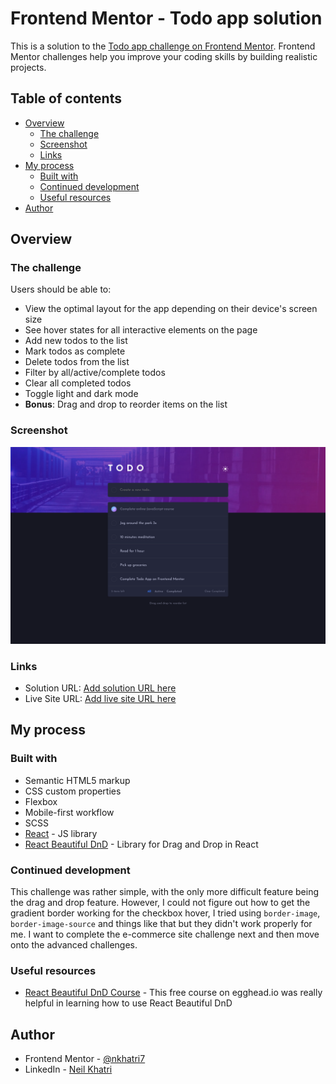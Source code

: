 # Frontend Mentor - Todo app solution

This is a solution to the [Todo app challenge on Frontend Mentor](https://www.frontendmentor.io/challenges/todo-app-Su1_KokOW). Frontend Mentor challenges help you improve your coding skills by building realistic projects. 

## Table of contents

- [Overview](#overview)
  - [The challenge](#the-challenge)
  - [Screenshot](#screenshot)
  - [Links](#links)
- [My process](#my-process)
  - [Built with](#built-with)
  - [Continued development](#continued-development)
  - [Useful resources](#useful-resources)
- [Author](#author)

## Overview

### The challenge

Users should be able to:

- View the optimal layout for the app depending on their device's screen size
- See hover states for all interactive elements on the page
- Add new todos to the list
- Mark todos as complete
- Delete todos from the list
- Filter by all/active/complete todos
- Clear all completed todos
- Toggle light and dark mode
- **Bonus**: Drag and drop to reorder items on the list

### Screenshot

![](./design/completed-screenshots/completed-desktop.png)

### Links

- Solution URL: [Add solution URL here](https://your-solution-url.com)
- Live Site URL: [Add live site URL here](https://your-live-site-url.com)

## My process

### Built with

- Semantic HTML5 markup
- CSS custom properties
- Flexbox
- Mobile-first workflow
- SCSS
- [React](https://reactjs.org/) - JS library
- [React Beautiful DnD](https://github.com/atlassian/react-beautiful-dnd) - Library for Drag and Drop in React

### Continued development

This challenge was rather simple, with the only more difficult feature being the drag and drop feature. However, I could not figure out how to get the gradient border working for the checkbox hover, I tried using `border-image`, `border-image-source` and things like that but they didn't work properly for me. I want to complete the e-commerce site challenge next and then move onto the advanced challenges.

### Useful resources

- [React Beautiful DnD Course](https://egghead.io/courses/beautiful-and-accessible-drag-and-drop-with-react-beautiful-dnd) - This free course on egghead.io was really helpful in learning how to use React Beautiful DnD

## Author

- Frontend Mentor - [@nkhatri7](https://www.frontendmentor.io/profile/nkhatri7)
- LinkedIn - [Neil Khatri](https://www.linkedin.com/in/neilkhatri/)
